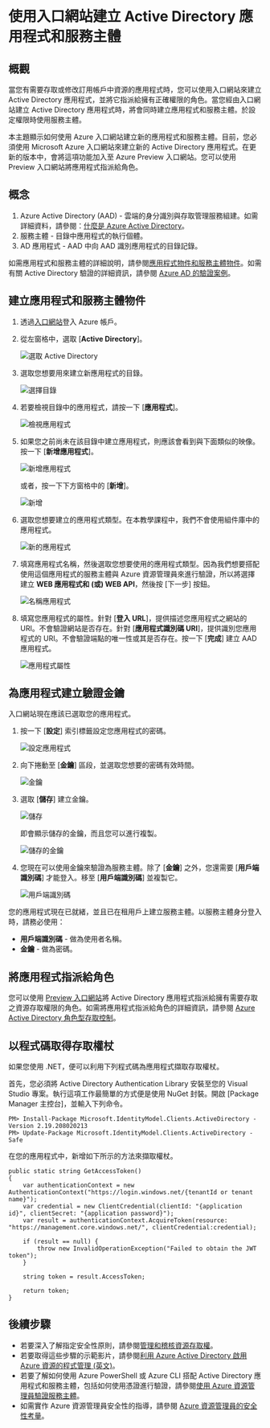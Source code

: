 <properties
   pageTitle="在入口網站中建立 AD 應用程式和服務主體 | Microsoft Azure"
   description="描述如何建立可以與 Azure 資源管理員中的角色型存取控制搭配使用來管理資源存取權的新 Active Directory 應用程式和服務主體。"
   services="azure-resource-manager"
   documentationCenter="na"
   authors="tfitzmac"
   manager="wpickett"
   editor=""/>

<tags
   ms.service="azure-resource-manager"
   ms.devlang="na"
   ms.topic="article"
   ms.tgt_pltfrm="na"
   ms.workload="na"
   ms.date="10/29/2015"
   ms.author="tomfitz"/>

# 使用入口網站建立 Active Directory 應用程式和服務主體

## 概觀
當您有需要存取或修改訂用帳戶中資源的應用程式時，您可以使用入口網站來建立 Active Directory 應用程式，並將它指派給擁有正確權限的角色。當您經由入口網站建立 Active Directory 應用程式時，將會同時建立應用程式和服務主體。於設定權限時使用服務主體。

本主題顯示如何使用 Azure 入口網站建立新的應用程式和服務主體。目前，您必須使用 Microsoft Azure 入口網站來建立新的 Active Directory 應用程式。在更新的版本中，會將這項功能加入至 Azure Preview 入口網站。您可以使用 Preview 入口網站將應用程式指派給角色。

## 概念
1. Azure Active Directory (AAD) - 雲端的身分識別與存取管理服務組建。如需詳細資料，請參閱：[什麼是 Azure Active Directory](active-directory/active-directory-whatis.md)。
2. 服務主體 - 目錄中應用程式的執行個體。
3. AD 應用程式 - AAD 中向 AAD 識別應用程式的目錄記錄。 

如需應用程式和服務主體的詳細說明，請參閱[應用程式物件和服務主體物件](active-directory/active-directory-application-objects.md)。如需有關 Active Directory 驗證的詳細資訊，請參閱 [Azure AD 的驗證案例](active-directory/active-directory-authentication-scenarios.md)。


## 建立應用程式和服務主體物件

1. 透過[入口網站](https://manage.windowsazure.com/)登入 Azure 帳戶。

2. 從左窗格中，選取 [**Active Directory**]。

     ![選取 Active Directory][1]

3. 選取您想要用來建立新應用程式的目錄。

     ![選擇目錄][2]

3. 若要檢視目錄中的應用程式，請按一下 [**應用程式**]。

     ![檢視應用程式][11]

4. 如果您之前尚未在該目錄中建立應用程式，則應該會看到與下面類似的映像。按一下 [**新增應用程式**]。

     ![新增應用程式][6]

     或者，按一下下方窗格中的 [**新增**]。

     ![新增][12]

5. 選取您想要建立的應用程式類型。在本教學課程中，我們不會使用組件庫中的應用程式。

     ![新的應用程式][10]

6. 填寫應用程式名稱，然後選取您想要使用的應用程式類型。因為我們想要搭配使用這個應用程式的服務主體與 Azure 資源管理員來進行驗證，所以將選擇建立 **WEB 應用程式和 (或) WEB API**，然後按 [下一步] 按鈕。

     ![名稱應用程式][9]

7. 填寫您應用程式的屬性。針對 [**登入 URL**]，提供描述您應用程式之網站的 URI。不會驗證網站是否存在。針對 [**應用程式識別碼 URI**]，提供識別您應用程式的 URI。不會驗證端點的唯一性或其是否存在。按一下 [**完成**] 建立 AAD 應用程式。

     ![應用程式屬性][4]

## 為應用程式建立驗證金鑰
入口網站現在應該已選取您的應用程式。

1. 按一下 [**設定**] 索引標籤設定您應用程式的密碼。

     ![設定應用程式][3]

2. 向下捲動至 [**金鑰**] 區段，並選取您想要的密碼有效時間。

     ![金鑰][7]

3. 選取 [**儲存**] 建立金鑰。

     ![儲存][13]

     即會顯示儲存的金鑰，而且您可以進行複製。

     ![儲存的金鑰][8]

4. 您現在可以使用金鑰來驗證為服務主體。除了 [**金鑰**] 之外，您還需要 [**用戶端識別碼**] 才能登入。移至 [**用戶端識別碼**] 並複製它。
  
     ![用戶端識別碼][5]


您的應用程式現在已就緒，並且已在租用戶上建立服務主體。以服務主體身分登入時，請務必使用：

* **用戶端識別碼** - 做為使用者名稱。
* **金鑰** - 做為密碼。

## 將應用程式指派給角色

您可以使用 [Preview 入口網站](https://portal.azure.com)將 Active Directory 應用程式指派給擁有需要存取之資源存取權限的角色。如需將應用程式指派給角色的詳細資訊，請參閱 [Azure Active Directory 角色型存取控制](active-directory/role-based-access-control-configure.md)。

## 以程式碼取得存取權杖

如果您使用 .NET，便可以利用下列程式碼為應用程式擷取存取權杖。

首先，您必須將 Active Directory Authentication Library 安裝至您的 Visual Studio 專案。執行這項工作最簡單的方式便是使用 NuGet 封裝。開啟 [Package Manager 主控台]，並輸入下列命令。

    PM> Install-Package Microsoft.IdentityModel.Clients.ActiveDirectory -Version 2.19.208020213
    PM> Update-Package Microsoft.IdentityModel.Clients.ActiveDirectory -Safe

在您的應用程式中，新增如下所示的方法來擷取權杖。

    public static string GetAccessToken()
    {
        var authenticationContext = new AuthenticationContext("https://login.windows.net/{tenantId or tenant name}");  
        var credential = new ClientCredential(clientId: "{application id}", clientSecret: "{application password}");
        var result = authenticationContext.AcquireToken(resource: "https://management.core.windows.net/", clientCredential:credential);

        if (result == null) {
            throw new InvalidOperationException("Failed to obtain the JWT token");
        }

        string token = result.AccessToken;

        return token;
    }

## 後續步驟

- 若要深入了解指定安全性原則，請參閱[管理和稽核資源存取權](resource-group-rbac.md)。  
- 若要取得這些步驟的示範影片，請參閱[利用 Azure Active Directory 啟用 Azure 資源的程式管理 (英文)](https://channel9.msdn.com/Series/Azure-Active-Directory-Videos-Demos/Enabling-Programmatic-Management-of-an-Azure-Resource-with-Azure-Active-Directory)。
- 若要了解如何使用 Azure PowerShell 或 Azure CLI 搭配 Active Directory 應用程式和服務主體，包括如何使用憑證進行驗證，請參閱[使用 Azure 資源管理員驗證服務主體](./resource-group-authenticate-service-principal.md)。
- 如需實作 Azure 資源管理員安全性的指導，請參閱 [Azure 資源管理員的安全性考量](best-practices-resource-manager-security.md)。


<!-- Images. -->
[1]: ./media/resource-group-create-service-principal-portal/active-directory.png
[2]: ./media/resource-group-create-service-principal-portal/active-directory-details.png
[3]: ./media/resource-group-create-service-principal-portal/application-configure.png
[4]: ./media/resource-group-create-service-principal-portal/app-properties.png
[5]: ./media/resource-group-create-service-principal-portal/client-id.png
[6]: ./media/resource-group-create-service-principal-portal/create-application.png
[7]: ./media/resource-group-create-service-principal-portal/create-key.png
[8]: ./media/resource-group-create-service-principal-portal/save-key.png
[9]: ./media/resource-group-create-service-principal-portal/tell-us-about-your-application.png
[10]: ./media/resource-group-create-service-principal-portal/what-do-you-want-to-do.png
[11]: ./media/resource-group-create-service-principal-portal/view-applications.png
[12]: ./media/resource-group-create-service-principal-portal/add-icon.png
[13]: ./media/resource-group-create-service-principal-portal/save-icon.png

<!---HONumber=Nov15_HO2-->